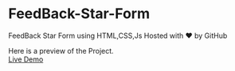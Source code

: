 # FeedBack-Star-Form
FeedBack Star Form using HTML,CSS,Js
Hosted with ❤ by GitHub  

Here is a preview of the Project. <br>
<a href="https://alice-tom.github.io/Digital-Clock/">Live Demo</a>
